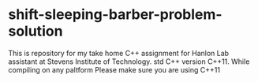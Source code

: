 # shift-sleeping-barber-problem-solution
This is repository for my take home C++ assignment for Hanlon Lab assistant at Stevens Institute of Technology.
std C++ version C++11.
While compiling on any paltform Please make sure you are using C++11
